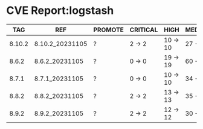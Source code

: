 # CVE Report:logstash
|  TAG   |       REF       | PROMOTE | CRITICAL |   HIGH   |  MEDIUM  |   LOW    | UNKNOWN |
|--------|-----------------|---------|----------|----------|----------|----------|---------|
| 8.10.2 | 8.10.2_20231105 | ?       | 2 -> 2   | 10 -> 10 | 27 -> 27 | 30 -> 30 | 0 -> 0  |
| 8.6.2  | 8.6.2_20231105  | ?       | 0 -> 0   | 19 -> 19 | 60 -> 60 | 58 -> 58 | 0 -> 0  |
| 8.7.1  | 8.7.1_20231105  | ?       | 0 -> 0   | 10 -> 10 | 34 -> 34 | 50 -> 50 | 0 -> 0  |
| 8.8.2  | 8.8.2_20231105  | ?       | 2 -> 2   | 13 -> 13 | 35 -> 35 | 34 -> 34 | 0 -> 0  |
| 8.9.2  | 8.9.2_20231105  | ?       | 2 -> 2   | 12 -> 12 | 30 -> 30 | 30 -> 30 | 0 -> 0  |
